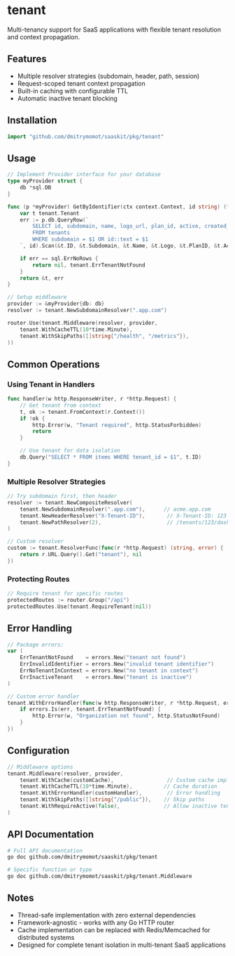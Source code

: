 # tenant

Multi-tenancy support for SaaS applications with flexible tenant resolution and context propagation.

## Features

- Multiple resolver strategies (subdomain, header, path, session)
- Request-scoped tenant context propagation
- Built-in caching with configurable TTL
- Automatic inactive tenant blocking

## Installation

```go
import "github.com/dmitrymomot/saaskit/pkg/tenant"
```

## Usage

```go
// Implement Provider interface for your database
type myProvider struct {
    db *sql.DB
}

func (p *myProvider) GetByIdentifier(ctx context.Context, id string) (*tenant.Tenant, error) {
    var t tenant.Tenant
    err := p.db.QueryRow(`
        SELECT id, subdomain, name, logo_url, plan_id, active, created_at
        FROM tenants
        WHERE subdomain = $1 OR id::text = $1
    `, id).Scan(&t.ID, &t.Subdomain, &t.Name, &t.Logo, &t.PlanID, &t.Active, &t.CreatedAt)

    if err == sql.ErrNoRows {
        return nil, tenant.ErrTenantNotFound
    }
    return &t, err
}

// Setup middleware
provider := &myProvider{db: db}
resolver := tenant.NewSubdomainResolver(".app.com")

router.Use(tenant.Middleware(resolver, provider,
    tenant.WithCacheTTL(10*time.Minute),
    tenant.WithSkipPaths([]string{"/health", "/metrics"}),
))
```

## Common Operations

### Using Tenant in Handlers

```go
func handler(w http.ResponseWriter, r *http.Request) {
    // Get tenant from context
    t, ok := tenant.FromContext(r.Context())
    if !ok {
        http.Error(w, "Tenant required", http.StatusForbidden)
        return
    }

    // Use tenant for data isolation
    db.Query("SELECT * FROM items WHERE tenant_id = $1", t.ID)
}
```

### Multiple Resolver Strategies

```go
// Try subdomain first, then header
resolver := tenant.NewCompositeResolver(
    tenant.NewSubdomainResolver(".app.com"),      // acme.app.com
    tenant.NewHeaderResolver("X-Tenant-ID"),       // X-Tenant-ID: 123
    tenant.NewPathResolver(2),                     // /tenants/123/dashboard
)

// Custom resolver
custom := tenant.ResolverFunc(func(r *http.Request) (string, error) {
    return r.URL.Query().Get("tenant"), nil
})
```

### Protecting Routes

```go
// Require tenant for specific routes
protectedRoutes := router.Group("/api")
protectedRoutes.Use(tenant.RequireTenant(nil))
```

## Error Handling

```go
// Package errors:
var (
    ErrTenantNotFound    = errors.New("tenant not found")
    ErrInvalidIdentifier = errors.New("invalid tenant identifier")
    ErrNoTenantInContext = errors.New("no tenant in context")
    ErrInactiveTenant    = errors.New("tenant is inactive")
)

// Custom error handler
tenant.WithErrorHandler(func(w http.ResponseWriter, r *http.Request, err error) {
    if errors.Is(err, tenant.ErrTenantNotFound) {
        http.Error(w, "Organization not found", http.StatusNotFound)
    }
})
```

## Configuration

```go
// Middleware options
tenant.Middleware(resolver, provider,
    tenant.WithCache(customCache),                 // Custom cache implementation
    tenant.WithCacheTTL(10*time.Minute),          // Cache duration
    tenant.WithErrorHandler(customHandler),        // Error handling
    tenant.WithSkipPaths([]string{"/public"}),    // Skip paths
    tenant.WithRequireActive(false),              // Allow inactive tenants
)
```

## API Documentation

```bash
# Full API documentation
go doc github.com/dmitrymomot/saaskit/pkg/tenant

# Specific function or type
go doc github.com/dmitrymomot/saaskit/pkg/tenant.Middleware
```

## Notes

- Thread-safe implementation with zero external dependencies
- Framework-agnostic - works with any Go HTTP router
- Cache implementation can be replaced with Redis/Memcached for distributed systems
- Designed for complete tenant isolation in multi-tenant SaaS applications
